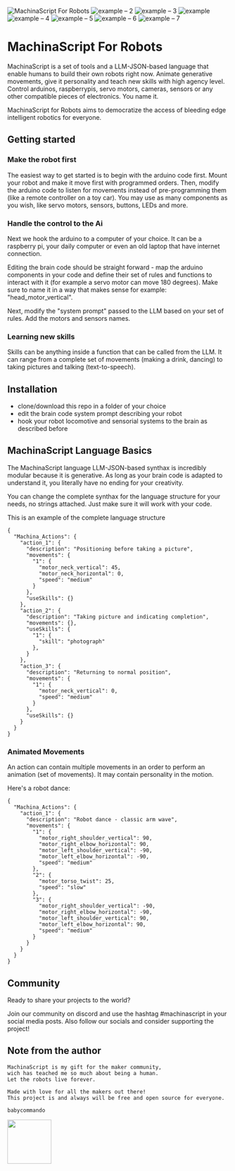

![MachinaScript For Robots](https://github.com/babycommando/machinascript/assets/71618056/9cf321ae-187f-414d-84a2-c2690c78394a)
![example – 2](https://github.com/babycommando/machinascript/assets/71618056/c00c28eb-20e2-466e-8991-62a821cc2408)
![example – 3](https://github.com/babycommando/machinascript/assets/71618056/f4e3f545-a4f6-4731-bbb9-474b75670b7f)
![example](https://github.com/babycommando/machinascript/assets/71618056/5ef748bc-8334-4e10-99bd-19dcc6229021)
![example – 4](https://github.com/babycommando/machinascript-for-robots/assets/71618056/2c18b953-bf94-4559-825a-da5fd5c61295)
![example – 5](https://github.com/babycommando/machinascript-for-robots/assets/71618056/2427ca37-47b5-45a1-8b44-8af446bac698)
![example – 6](https://github.com/babycommando/machinascript-for-robots/assets/71618056/f6c761c3-caca-42e0-865d-37b8002fa512)
![example – 7](https://github.com/babycommando/machinascript-for-robots/assets/71618056/a6cd7442-2705-49fc-87ed-263b809feb1d)

# MachinaScript For Robots 
MachinaScript is a set of tools and a LLM-JSON-based language that enable humans to build their own robots right now.
Animate generative movements, give it personality and teach new skills with high agency level.
Control arduinos, raspberrypis, servo motors, cameras, sensors or any other compatible pieces of electronics. You name it.

MachinaScript for Robots aims to democratize the access of bleeding edge intelligent robotics for everyone.

## Getting started
### Make the robot first
The easiest way to get started is to begin with the arduino code first.
Mount your robot and make it move first with programmed orders.
Then, modify the arduino code to listen for movements instead of pre-programming them (like a remote controller on a toy car).
You may use as many components as you wish, like servo motors, sensors, buttons, LEDs and more.

### Handle the control to the Ai
Next we hook the arduino to a computer of your choice. It can be a raspberry pi, your daily computer or even an old laptop that have internet connection.

Editing the brain code should be straight forward - map the arduino components in your code and define their set of rules and functions to interact with it (for example a servo motor can move 180 degrees). Make sure to name it in a way that makes sense for example: "head_motor_vertical".

Next, modify the "system prompt" passed to the LLM based on your set of rules. Add the motors and sensors names.

### Learning new skills
Skills can be anything inside a function that can be called from the LLM. It can range from a complete set of movements (making a drink, dancing) to taking pictures and talking (text-to-speech).

## Installation
- clone/download this repo in a folder of your choice
- edit the brain code system prompt describing your robot
- hook your robot locomotive and sensorial systems to the brain as described before

## MachinaScript Language Basics
The MachinaScript language LLM-JSON-based synthax is incredibly modular because it is generative. As long as your brain code is adapted to understand it, you literally have no ending for your creativity.

You can change the complete synthax for the language structure for your needs, no strings attached. Just make sure it will work with your code.

This is an example of the complete language structure
```
{
  "Machina_Actions": {
    "action_1": {
      "description": "Positioning before taking a picture",
      "movements": {
        "1": {
          "motor_neck_vertical": 45,
          "motor_neck_horizontal": 0,
          "speed": "medium"
        }
      },
      "useSkills": {}
    },
    "action_2": {
      "description": "Taking picture and indicating completion",
      "movements": {},
      "useSkills": {
        "1": {
          "skill": "photograph"
        },
      }
    },
    "action_3": {
      "description": "Returning to normal position",
      "movements": {
        "1": {
          "motor_neck_vertical": 0,
          "speed": "medium"
        }
      },
      "useSkills": {}
    }
  }
}
```

### Animated Movements
An action can contain multiple movements in an order to perform an animation (set of movements). It may contain personality in the motion.

Here's a robot dance:
```
{
  "Machina_Actions": {
    "action_1": {
      "description": "Robot dance - classic arm wave",
      "movements": {
        "1": {
          "motor_right_shoulder_vertical": 90,
          "motor_right_elbow_horizontal": 90,
          "motor_left_shoulder_vertical": -90,
          "motor_left_elbow_horizontal": -90,
          "speed": "medium"
        },
        "2": {
          "motor_torso_twist": 25,
          "speed": "slow"
        },
        "3": {
          "motor_right_shoulder_vertical": -90,
          "motor_right_elbow_horizontal": -90,
          "motor_left_shoulder_vertical": 90,
          "motor_left_elbow_horizontal": 90,
          "speed": "medium"
        }
      }
    }
  }
}
```

## Community
Ready to share your projects to the world?

Join our community on discord and use the hashtag #machinascript in your social media posts.
Also follow our socials and consider supporting the project!

## Note from the author
```
MachinaScript is my gift for the maker community,
wich has teached me so much about being a human.
Let the robots live forever.

Made with love for all the makers out there!
This project is and always will be free and open source for everyone.

babycommando
```

<img src="https://github.com/babycommando/machinascript-for-robots/assets/71618056/9b9463ba-c32c-4169-acbe-2f2418a8116a" width="100" height="100">
